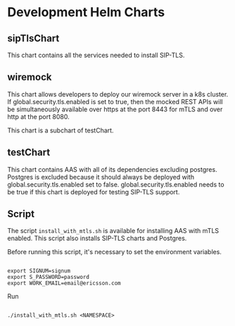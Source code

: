 # Development Helm Charts

## sipTlsChart

This chart contains all the services needed to install SIP-TLS.

## wiremock

This chart allows developers to deploy our wiremock server in a k8s cluster. If global.security.tls.enabled is set to true, then the mocked REST APIs will be simultaneously available over https at the port 8443 for mTLS and over http at the port 8080.

This chart is a subchart of testChart.

## testChart

This chart contains AAS with all of its dependencies excluding postgres. Postgres is excluded because it should always be deployed with global.security.tls.enabled set to false. global.security.tls.enabled needs to be true if this chart is deployed for testing SIP-TLS support.

## Script

The script `install_with_mtls.sh` is available for installing AAS with mTLS enabled. This script also installs SIP-TLS charts and Postgres.

Before running this script, it's necessary to set the environment variables.

```shell

export SIGNUM=signum
export S_PASSWORD=password
export WORK_EMAIL=email@ericsson.com

```

Run
```shell

./install_with_mtls.sh <NAMESPACE>

```
